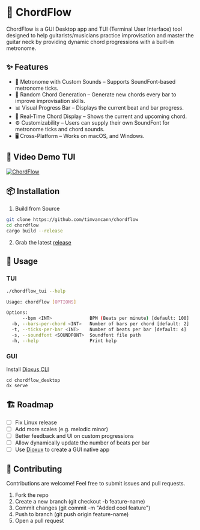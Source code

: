 # 🎸 ChordFlow

ChordFlow is a GUI Desktop app and TUI (Terminal User Interface) tool designed to help guitarists/musicians 
practice improvisation and master the guitar neck by providing dynamic chord progressions with a built-in metronome.

## ✨ Features

- 🎵 Metronome with Custom Sounds – Supports SoundFont-based metronome ticks.
- 🔄 Random Chord Generation – Generate new chords every bar to improve improvisation skills.
- 📊 Visual Progress Bar – Displays the current beat and bar progress.
- 🎼 Real-Time Chord Display – Shows the current and upcoming chord.
- ⚙️  Customizability – Users can supply their own SoundFont for metronome ticks and chord sounds.
- 🖥️ Cross-Platform – Works on macOS, and Windows.

## 🎥 Video Demo TUI

[![ChordFlow](https://img.youtube.com/vi/Oc7po6uNBfQ/0.jpg)](https://www.youtube.com/watch?v=Oc7po6uNBfQ)

## 📦 Installation

1. Build from Source

  ```bash
  git clone https://github.com/timvancann/chordflow
  cd chordflow
  cargo build --release
  ```

2. Grab the latest [release](https://github.com/timvancann/chordflow/releases)

## 🚀 Usage

### TUI

```bash
./chordflow_tui --help

Usage: chordflow [OPTIONS]

Options:
      --bpm <INT>              BPM (Beats per minute) [default: 100]
  -b, --bars-per-chord <INT>   Number of bars per chord [default: 2]
  -t, --ticks-per-bar <INT>    Number of beats per bar [default: 4]
  -s, --soundfont <SOUNDFONT>  Soundfont file path
  -h, --help                   Print help
 ```

### GUI

Install [Dioxus CLI](https://dioxuslabs.com/learn/0.6/getting_started/)

```dash
cd chordflow_desktop
dx serve
```

## 🏗️ Roadmap

- [ ] Fix Linux release
- [ ] Add more scales (e.g. melodic minor)
- [ ] Better feedback and UI on custom progressions
- [ ] Allow dynamically update the number of beats per bar
- [ ] Use [Dioxux](https://dioxuslabs.com/) to create a GUI native app

## 🤝 Contributing

Contributions are welcome! Feel free to submit issues and pull requests.

1. Fork the repo
2. Create a new branch (git checkout -b feature-name)
3. Commit changes (git commit -m "Added cool feature")
4. Push to branch (git push origin feature-name)
5. Open a pull request
